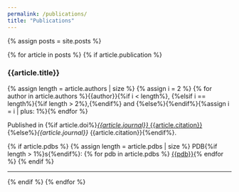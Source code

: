 ```yaml
---
permalink: /publications/
title: "Publications"
---
```


{% assign posts = site.posts %}

{% for article in posts %}
{% if article.publication %}
### {{article.title}}
{% assign length = article.authors | size %}
{% assign i = 2 %}
{% for author in article.authors %}{{author}}{%if i < length%}, {%elsif i == length%}{%if length > 2%},{%endif%} and {%else%}{%endif%}{%assign i = i | plus: 1%}{% endfor %}

Published in {%if article.doi%}[*{{article.journal}}* {{article.citation}}](https://doi.org/{{article.doi}}){%else%}*{{article.journal}}* {{article.citation}}{%endif%}.

{% if article.pdbs %}
{% assign length = article.pdbs | size %}
PDB{%if length > 1%}s{%endif%}: {% for pdb in article.pdbs %} [{{pdb}}](https://doi.org/10.2210/pdb{{pdb}}/pdb){% endfor %}
{% endif %}
<hr>
{% endif %}
{% endfor %}
